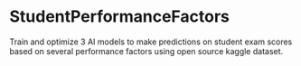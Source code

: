 # StudentPerformanceFactors
Train and optimize 3 AI models to make predictions on student exam scores based on several performance factors using open source kaggle dataset.  
